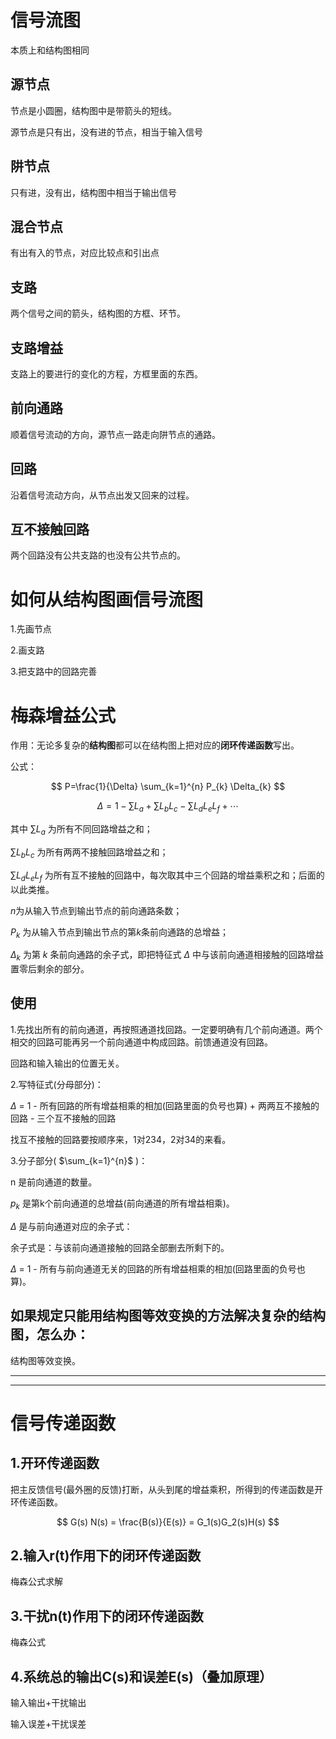 # 信号流图

本质上和结构图相同

## 源节点
节点是小圆圈，结构图中是带箭头的短线。

源节点是只有出，没有进的节点，相当于输入信号

## 阱节点
只有进，没有出，结构图中相当于输出信号

## 混合节点
有出有入的节点，对应比较点和引出点

## 支路

两个信号之间的箭头，结构图的方框、环节。

## 支路增益

支路上的要进行的变化的方程，方框里面的东西。

## 前向通路

顺着信号流动的方向，源节点一路走向阱节点的通路。

## 回路

沿着信号流动方向，从节点出发又回来的过程。

## 互不接触回路

两个回路没有公共支路的也没有公共节点的。

# 如何从结构图画信号流图

1.先画节点

2.画支路

3.把支路中的回路完善

# 梅森增益公式

作用：无论多复杂的**结构图**都可以在结构图上把对应的**闭环传递函数**写出。

公式：

$$ P=\frac{1}{\Delta} \sum_{k=1}^{n} P_{k} \Delta_{k} $$

$$ \Delta=1-\sum L_{a}+\sum L_{b} L_{c}-\sum L_{d} L_{e} L_{f}+\cdots $$

其中 $\sum L_{a}$ 为所有不同回路增益之和；

$\sum L_{b} L_{c}$ 为所有两两不接触回路增益之和；

$\sum L_{d} L_{e} L_{f}$ 为所有互不接触的回路中，每次取其中三个回路的增益乘积之和；后面的以此类推。

$n$为从输入节点到输出节点的前向通路条数；

$P_{k}$ 为从输入节点到输出节点的第$k$条前向通路的总增益；

$\Delta_{k}$ 为第 $k$ 条前向通路的余子式，即把特征式 $\Delta$ 中与该前向通道相接触的回路增益置零后剩余的部分。


## 使用

1.先找出所有的前向通道，再按照通道找回路。一定要明确有几个前向通道。两个相交的回路可能再另一个前向通道中构成回路。前馈通道没有回路。

回路和输入输出的位置无关。

2.写特征式(分母部分)：

$\Delta$ = 1 - 所有回路的所有增益相乘的相加(回路里面的负号也算) + 两两互不接触的回路 - 三个互不接触的回路

找互不接触的回路要按顺序来，1对234，2对34的来看。

3.分子部分( $\sum_{k=1}^{n}$ )：

n 是前向通道的数量。

$p_k$  是第k个前向通道的总增益(前向通道的所有增益相乘)。

$\Delta$ 是与前向通道对应的余子式：

余子式是：与该前向通道接触的回路全部删去所剩下的。

$\Delta$ = 1 - 所有与前向通道无关的回路的所有增益相乘的相加(回路里面的负号也算)。

## 如果规定只能用结构图等效变换的方法解决复杂的结构图，怎么办：

结构图等效变换。

---

---

# 信号传递函数
## 1.开环传递函数

把主反馈信号(最外圈的反馈)打断，从头到尾的增益乘积，所得到的传递函数是开环传递函数。

$$ G(s) N(s) = \frac{B(s)}{E(s)} = G_1(s)G_2(s)H(s) $$

## 2.输入r(t)作用下的闭环传递函数

梅森公式求解

## 3.干扰n(t)作用下的闭环传递函数

梅森公式

## 4.系统总的输出C(s)和误差E(s)（叠加原理）

输入输出+干扰输出

输入误差+干扰误差


